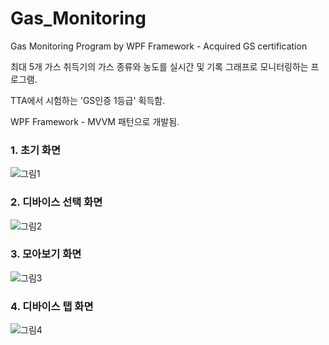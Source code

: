 # Gas_Monitoring
Gas Monitoring Program by WPF Framework - Acquired GS certification

최대 5개 가스 취득기의 가스 종류와 농도를 실시간 및 기록 그래프로 모니터링하는 프로그램.

TTA에서 시험하는 'GS인증 1등급' 획득함.

WPF Framework - MVVM 패턴으로 개발됨.

### 1. 초기 화면

![그림1](https://user-images.githubusercontent.com/43377484/80058966-a84c8680-8565-11ea-8cd0-23044c8b1d33.png)

### 2. 디바이스 선택 화면

![그림2](https://user-images.githubusercontent.com/43377484/80059052-e6e24100-8565-11ea-9d29-a7296a7d23c6.png)

### 3. 모아보기 화면

![그림3](https://user-images.githubusercontent.com/43377484/80059058-e9dd3180-8565-11ea-98b0-cbe9fef6245e.png)

### 4. 디바이스 탭 화면

![그림4](https://user-images.githubusercontent.com/43377484/80059061-eb0e5e80-8565-11ea-81e5-130560096707.png)
